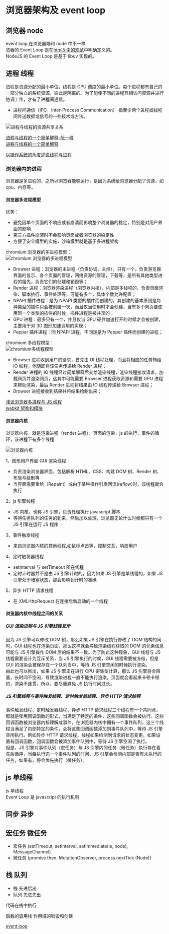 # 浏览器架构及 event loop

## 浏览器 node

event loop 在浏览器端和 node 中不一样  
览器的 Event Loop 是在[html5 中的规范](https://www.w3.org/TR/html5/webappapis.html#event-loops)中明确定义的。  
NodeJS 的 Event Loop 是基于 libuv 实现的。

## 进程 线程

进程是资源分配的最小单位，线程是 CPU 调度的最小单位。每个进程都有自己的一部分独立的系统资源，彼此是隔离的。为了能使不同的进程互相访问资源并进行协调工作，才有了进程间通信。

- 进程间通信（IPC，Inter-Process Communication）
  指至少两个进程或线程间传送数据或信号的一些技术或方法。

![进程与线程的资源共享关系](https://images2018.cnblogs.com/news/1/201711/1-20171129153632862-1604985395.png)

[进程与线程的一个简单解释-阮一峰](http://www.ruanyifeng.com/blog/2013/04/processes_and_threads.html)  
[进程与线程的一个简单解释](https://segmentfault.com/a/1190000005884656)

[以操作系统的角度述说线程与进程](https://kb.cnblogs.com/page/531409/)

### 浏览器内的进程

浏览器是多进程的，之所以浏览器能够运行，是因为系统给浏览器分配了资源，如 cpu、内存等。

#### 浏览器多进程模型

优势：

- 避免因单个页面的不响应或者崩溃而影响整个浏览器的稳定，特别是对用户界面的影响
- 第三方插件崩溃时不会影响页面或者浏览器的稳定性
- 方便了安全模型的实施，沙箱模型就是基于多进程架构

chromium 浏览器的多进程模型：  
![chromium 浏览器的多进程模型](https://img-blog.csdn.net/20160510000530303)

- Browser 进程：浏览器的主进程（负责协调、主控），只有一个。负责游览器界面的显示、各个页面的管理，网络资源的管理，下载等，是所有其他类型进程的祖先，负责它们的创建和销毁等；
- Render 进程：浏览器渲染进程（浏览器内核），内部是多线程的，负责页面渲染、脚本执行、事件处理等，可能有多个，具体个数允许配置；
- NPAPI 插件进程：是为 NPAPI 类型的插件而创建的，其创建的基本原则是每种类型的插件只会被创建一次，而且仅当使用时才会创建，当有多个网页要使用同一个类型的插件的时候，插件进程是被共享的；
- GPU 进程：最多只有一个，并且仅当 GPU 硬件加速打开的时候才会被创建，主要用于对 3D 图形加速调用的实现；
- Pepper 插件进程：同 NPAPI 进程，不同是是为 Pepper 插件而创建的进程；

chromium 多线程模型：  
![chromium多线程模型](https://img-blog.csdn.net/20160510232034145)

- Browser 进程收到用户的请求，首先由 UI 线程处理，而且将相应的任务转给 IO 线程，他随即将该任务传递给 Render 进程；
- Render 进程的 IO 线程经过简单解释后交给渲染线程，渲染线程接收请求，加载网页并渲染网页，这其中可能需要 Browser 进程获取资源和需要 GPU 进程来帮助渲染，最后 Render 进程将结果由 IO 线程传递给 Browser 进程；
- Browser 进程接收到结果并将结果绘制出来；

[浅谈浏览器多进程与 JS 线程](https://segmentfault.com/a/1190000013083967)  
[webkit 架构和模块](https://blog.csdn.net/Steward2011/article/details/51319298)

#### 浏览器内核

浏览器内核，就是渲染进程（render 进程），页面的渲染，js 的执行，事件的循环，该进程下有多个线程

![浏览器内核](https://segmentfault.com/img/bV23V5?w=287&h=577)

1、图形用户界面 GUI 渲染线程

- 负责渲染浏览器界面，包括解析 HTML、CSS、构建 DOM 树、Render 树、布局与绘制等
- 当界面需要重绘（Repaint）或由于某种操作引发回流(reflow)时，该线程就会执行

2、js 引擎线程

- JS 内核，也称 JS 引擎，负责处理执行 javascript 脚本
- 等待任务队列的任务的到来，然后加以处理，浏览器无论什么时候都只有一个 JS 引擎在运行 JS 程序

3、事件触发线程

- 来自浏览器内核的其他线程,如鼠标点击等，控制交互，响应用户

4、定时触发器线程

- setInterval 与 setTimeout 所在线程
- 定时计时器并不是由 JS 引擎计时的，因为如果 JS 引擎是单线程的，如果 JS 引擎处于堵塞状态，那会影响到计时的准确

5、异步 HTTP 请求线程

- 在 XMLHttpRequest 在连接后新启动的一个线程

#### 浏览器内核中线程之间的关系

##### GUI 渲染进程与 JS 引擎线程互斥

因为 JS 引擎可以修改 DOM 树，那么如果 JS 引擎在执行修改了 DOM 结构的同时，GUI 线程也在渲染页面，那么这样就会导致渲染线程获取的 DOM 的元素信息可能与 JS 引擎操作 DOM 后的结果不一致。为了防止这种现象，GUI 线程与 JS 线程需要设计为互斥关系，当 JS 引擎执行的时候，GUI 线程需要被冻结，但是 GUI 的渲染会被保存在一个队列当中，等待 JS 引擎空闲的时候执行渲染。  
由此也可以推出，如果 JS 引擎正在进行 CPU 密集型计算，那么 JS 引擎将会阻塞，长时间不空闲，导致渲染进程一直不能执行渲染，页面就会看起来卡顿卡顿的，渲染不连贯，所以，要尽量避免 JS 执行时间过长。

##### JS 引擎线程与事件触发线程、定时触发器线程、异步 HTTP 请求线程

事件触发线程、定时触发器线程、异步 HTTP 请求线程三个线程有一个共同点，那就是使用回调函数的形式，当满足了特定的条件，这些回调函数会被执行。这些回调函数被浏览器内核理解成事件，在浏览器内核中拥有一个事件队列，这三个线程当满足了内部特定的条件，会将这些回调函数添加到事件队列中，等待 JS 引擎空闲执行。例如异步 HTTP 请求线程，线程如果检测到请求的状态变更，如果设置有回调函数，回调函数会被添加事件队列中，等待 JS 引擎空闲了执行。  
但是，JS 引擎对事件队列（宏任务）与 JS 引擎内的任务（微任务）执行存在着先后循序，当每执行完一个事件队列的时间，JS 引擎会检测内部是否有未执行的任务，如果有，将会优先执行（微任务）。

## js 单线程

js 单线程  
Event Loop 是 javascript 的执行机制

## 同步 异步

## 宏任务 微任务

- 宏任务 (setTimeout, setInterval, setImmediate(ie, node), MessageChannel)
- 微任务 (promise.then, MutationObserver, process.nextTick (Node))

## 栈 队列

- 栈 先进后出
- 队列 先进先出

代码在栈中执行

函数的调用栈 作用域的销毁和创建

[event loop](https://pic3.zhimg.com/v2-fdd9322a0cabafa7d3461e5d25718586_1200x500.jpg)
